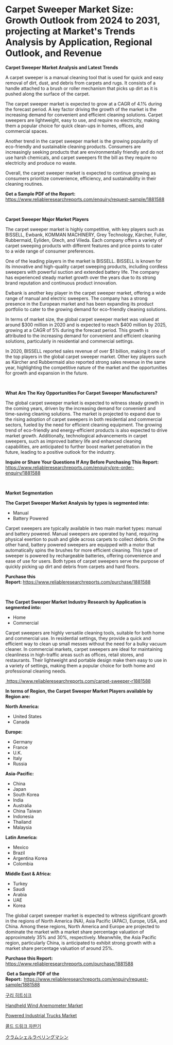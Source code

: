 <p><h1>Carpet Sweeper Market Size: Growth Outlook from 2024 to 2031, projecting at Market's Trends Analysis by Application, Regional Outlook, and Revenue</h1></p><p><strong>Carpet Sweeper Market Analysis and Latest Trends</strong></p>
<p><p>A carpet sweeper is a manual cleaning tool that is used for quick and easy removal of dirt, dust, and debris from carpets and rugs. It consists of a handle attached to a brush or roller mechanism that picks up dirt as it is pushed along the surface of the carpet.</p><p>The carpet sweeper market is expected to grow at a CAGR of 4.1% during the forecast period. A key factor driving the growth of the market is the increasing demand for convenient and efficient cleaning solutions. Carpet sweepers are lightweight, easy to use, and require no electricity, making them a popular choice for quick clean-ups in homes, offices, and commercial spaces.</p><p>Another trend in the carpet sweeper market is the growing popularity of eco-friendly and sustainable cleaning products. Consumers are increasingly seeking products that are environmentally friendly and do not use harsh chemicals, and carpet sweepers fit the bill as they require no electricity and produce no waste.</p><p>Overall, the carpet sweeper market is expected to continue growing as consumers prioritize convenience, efficiency, and sustainability in their cleaning routines.</p></p>
<p><strong>Get a Sample PDF of the Report:&nbsp;</strong> <a href="https://www.reliableresearchreports.com/enquiry/request-sample/1881588">https://www.reliableresearchreports.com/enquiry/request-sample/1881588</a></p>
<p>&nbsp;</p>
<p><strong>Carpet Sweeper Major Market Players</strong></p>
<p><p>The carpet sweeper market is highly competitive, with key players such as BISSELL, Ewbank, KOMMAN MACHINERY, Grey Technology, Kärcher, Fuller, Rubbermaid, Eyliden, Gtech, and Vileda. Each company offers a variety of carpet sweeping products with different features and price points to cater to a wide range of consumer preferences.</p><p>One of the leading players in the market is BISSELL. BISSELL is known for its innovative and high-quality carpet sweeping products, including cordless sweepers with powerful suction and extended battery life. The company has experienced steady market growth over the years due to its strong brand reputation and continuous product innovation.</p><p>Ewbank is another key player in the carpet sweeper market, offering a wide range of manual and electric sweepers. The company has a strong presence in the European market and has been expanding its product portfolio to cater to the growing demand for eco-friendly cleaning solutions.</p><p>In terms of market size, the global carpet sweeper market was valued at around $300 million in 2020 and is expected to reach $400 million by 2025, growing at a CAGR of 5% during the forecast period. This growth is attributed to the increasing demand for convenient and efficient cleaning solutions, particularly in residential and commercial settings.</p><p>In 2020, BISSELL reported sales revenue of over $1 billion, making it one of the top players in the global carpet sweeper market. Other key players such as Kärcher and Rubbermaid also reported strong sales revenue in the same year, highlighting the competitive nature of the market and the opportunities for growth and expansion in the future.</p></p>
<p>&nbsp;</p>
<p><strong>What Are The Key Opportunities For Carpet Sweeper Manufacturers?</strong></p>
<p><p>The global carpet sweeper market is expected to witness steady growth in the coming years, driven by the increasing demand for convenient and time-saving cleaning solutions. The market is projected to expand due to the rising adoption of carpet sweepers in both residential and commercial sectors, fueled by the need for efficient cleaning equipment. The growing trend of eco-friendly and energy-efficient products is also expected to drive market growth. Additionally, technological advancements in carpet sweepers, such as improved battery life and enhanced cleaning capabilities, are anticipated to further boost market penetration in the future, leading to a positive outlook for the industry.</p></p>
<p><strong>Inquire or Share Your Questions If Any Before Purchasing This Report:</strong> <a href="https://www.reliableresearchreports.com/enquiry/pre-order-enquiry/1881588">https://www.reliableresearchreports.com/enquiry/pre-order-enquiry/1881588</a></p>
<p>&nbsp;</p>
<p><strong>Market Segmentation</strong></p>
<p><strong>The Carpet Sweeper Market Analysis by types is segmented into:</strong></p>
<p><ul><li>Manual</li><li>Battery Powered</li></ul></p>
<p><p>Carpet sweepers are typically available in two main market types: manual and battery powered. Manual sweepers are operated by hand, requiring physical exertion to push and glide across carpets to collect debris. On the other hand, battery powered sweepers are equipped with a motor that automatically spins the brushes for more efficient cleaning. This type of sweeper is powered by rechargeable batteries, offering convenience and ease of use for users. Both types of carpet sweepers serve the purpose of quickly picking up dirt and debris from carpets and hard floors.</p></p>
<p><strong>Purchase this Report:&nbsp;</strong><a href="https://www.reliableresearchreports.com/purchase/1881588">https://www.reliableresearchreports.com/purchase/1881588</a></p>
<p>&nbsp;</p>
<p><strong>The Carpet Sweeper Market Industry Research by Application is segmented into:</strong></p>
<p><ul><li>Home</li><li>Commercial</li></ul></p>
<p><p>Carpet sweepers are highly versatile cleaning tools, suitable for both home and commercial use. In residential settings, they provide a quick and efficient way to clean up small messes without the need for a bulky vacuum cleaner. In commercial markets, carpet sweepers are ideal for maintaining cleanliness in high-traffic areas such as offices, retail stores, and restaurants. Their lightweight and portable design make them easy to use in a variety of settings, making them a popular choice for both home and professional cleaning needs.</p></p>
<p><a href="https://www.reliableresearchreports.com/carpet-sweeper-r1881588">&nbsp;https://www.reliableresearchreports.com/carpet-sweeper-r1881588</a></p>
<p><strong>In terms of Region, the Carpet Sweeper Market Players available by Region are:</strong></p>
<p>
    <p> <strong> North America: </strong>
        <ul>
            <li>United States</li>
            <li>Canada</li>
        </ul>
        </p> 
    <p> <strong> Europe: </strong>
        <ul>
            <li>Germany</li>
            <li>France</li>
            <li>U.K.</li>
            <li>Italy</li>
            <li>Russia</li>
        </ul>
        </p> 
    <p> <strong> Asia-Pacific: </strong>
        <ul>
            <li>China</li>
            <li>Japan</li>
            <li>South Korea</li>
            <li>India</li>
            <li>Australia</li>
            <li>China Taiwan</li>
            <li>Indonesia</li>
            <li>Thailand</li>
            <li>Malaysia</li>
        </ul>
        </p> 
    <p> <strong> Latin America: </strong>
        <ul>
            <li>Mexico</li>
            <li>Brazil</li>
            <li>Argentina Korea</li>
            <li>Colombia</li>
        </ul>
        </p> 
    <p> <strong> Middle East & Africa: </strong>
        <ul>
            <li>Turkey</li>
            <li>Saudi</li>
            <li>Arabia</li>
            <li>UAE</li>
            <li>Korea</li>
        </ul>
    </p>
    </p>
<p><p>The global carpet sweeper market is expected to witness significant growth in the regions of North America (NA), Asia Pacific (APAC), Europe, USA, and China. Among these regions, North America and Europe are projected to dominate the market with a market share percentage valuation of approximately 35% and 30%, respectively. Meanwhile, the Asia Pacific region, particularly China, is anticipated to exhibit strong growth with a market share percentage valuation of around 25%.</p></p>
<p><strong>Purchase this Report: </strong><a href="https://www.reliableresearchreports.com/purchase/1881588">https://www.reliableresearchreports.com/purchase/1881588</a></p>
<p>&nbsp;<strong>Get a Sample PDF of the Report:&nbsp;&nbsp;</strong><a href="https://www.reliableresearchreports.com/enquiry/request-sample/1881588">https://www.reliableresearchreports.com/enquiry/request-sample/1881588</a></p>
<p><strong></strong></p>
<p><p><a href="https://github.com/lzrvbyqzftro57/Market-Research-Report-List-1/blob/main/664993434215.md">구리 히트싱크</a></p><p><a href="https://github.com/pgtimber/Market-Research-Report-List-2/blob/main/handheld-wind-anemometer-market.md">Handheld Wind Anemometer Market</a></p><p><a href="https://github.com/arionmp/Market-Research-Report-List-3/blob/main/powered-industrial-trucks-market.md">Powered Industrial Trucks Market</a></p><p><a href="https://github.com/garnett961902/Market-Research-Report-List-1/blob/main/140117734214.md">콜드 드링크 자판기</a></p><p><a href="https://github.com/kegley4963/Market-Research-Report-List-1/blob/main/599037638129.md">クラムシェルラベリングマシン</a></p></p>